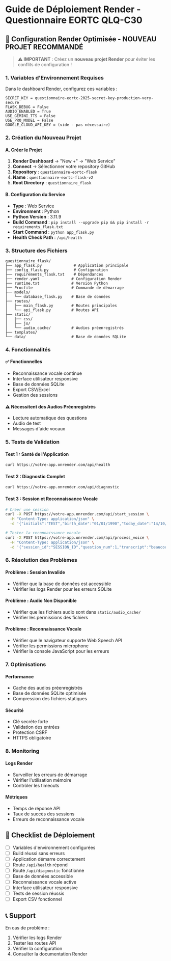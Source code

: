 # Guide de Déploiement Render - Questionnaire EORTC QLQ-C30

## 🚀 Configuration Render Optimisée - NOUVEAU PROJET RECOMMANDÉ

> **⚠️ IMPORTANT** : Créez un **nouveau projet Render** pour éviter les conflits de configuration !

### 1. **Variables d'Environnement Requises**

Dans le dashboard Render, configurez ces variables :

```
SECRET_KEY = questionnaire-eortc-2025-secret-key-production-very-secure
FLASK_DEBUG = False
AUDIO_ENABLED = True
USE_GEMINI_TTS = False
USE_PRO_MODEL = False
GOOGLE_CLOUD_API_KEY = (vide - pas nécessaire)
```

### 2. **Création du Nouveau Projet**

#### **A. Créer le Projet**
1. **Render Dashboard** → "New +" → "Web Service"
2. **Connect** → Sélectionner votre repository GitHub
3. **Repository** : `questionnaire-eortc-flask`
4. **Name** : `questionnaire-eortc-flask-v2`
5. **Root Directory** : `questionnaire_flask`

#### **B. Configuration du Service**
- **Type** : Web Service
- **Environment** : Python
- **Python Version** : 3.11.9
- **Build Command** : `pip install --upgrade pip && pip install -r requirements_flask.txt`
- **Start Command** : `python app_flask.py`
- **Health Check Path** : `/api/health`

### 3. **Structure des Fichiers**

```
questionnaire_flask/
├── app_flask.py              # Application principale
├── config_flask.py           # Configuration
├── requirements_flask.txt    # Dépendances
├── render.yaml              # Configuration Render
├── runtime.txt              # Version Python
├── Procfile                 # Commande de démarrage
├── models/
│   └── database_flask.py    # Base de données
├── routes/
│   ├── main_flask.py        # Routes principales
│   └── api_flask.py         # Routes API
├── static/
│   ├── css/
│   ├── js/
│   └── audio_cache/         # Audios préenregistrés
├── templates/
└── data/                    # Base de données SQLite
```

### 4. **Fonctionnalités**

#### ✅ **Fonctionnelles**
- Reconnaissance vocale continue
- Interface utilisateur responsive
- Base de données SQLite
- Export CSV/Excel
- Gestion des sessions

#### ⚠️ **Nécessitent des Audios Préenregistrés**
- Lecture automatique des questions
- Audio de test
- Messages d'aide vocaux

### 5. **Tests de Validation**

#### **Test 1 : Santé de l'Application**
```bash
curl https://votre-app.onrender.com/api/health
```

#### **Test 2 : Diagnostic Complet**
```bash
curl https://votre-app.onrender.com/api/diagnostic
```

#### **Test 3 : Session et Reconnaissance Vocale**
```bash
# Créer une session
curl -X POST https://votre-app.onrender.com/api/start_session \
  -H "Content-Type: application/json" \
  -d '{"initials":"TEST","birth_date":"01/01/1990","today_date":"14/10/2025","audio_enabled":true,"mode":"Continu (Web Speech)"}'

# Tester la reconnaissance vocale
curl -X POST https://votre-app.onrender.com/api/process_voice \
  -H "Content-Type: application/json" \
  -d '{"session_id":"SESSION_ID","question_num":1,"transcript":"beaucoup"}'
```

### 6. **Résolution des Problèmes**

#### **Problème : Session Invalide**
- Vérifier que la base de données est accessible
- Vérifier les logs Render pour les erreurs SQLite

#### **Problème : Audio Non Disponible**
- Vérifier que les fichiers audio sont dans `static/audio_cache/`
- Vérifier les permissions des fichiers

#### **Problème : Reconnaissance Vocale**
- Vérifier que le navigateur supporte Web Speech API
- Vérifier les permissions microphone
- Vérifier la console JavaScript pour les erreurs

### 7. **Optimisations**

#### **Performance**
- Cache des audios préenregistrés
- Base de données SQLite optimisée
- Compression des fichiers statiques

#### **Sécurité**
- Clé secrète forte
- Validation des entrées
- Protection CSRF
- HTTPS obligatoire

### 8. **Monitoring**

#### **Logs Render**
- Surveiller les erreurs de démarrage
- Vérifier l'utilisation mémoire
- Contrôler les timeouts

#### **Métriques**
- Temps de réponse API
- Taux de succès des sessions
- Erreurs de reconnaissance vocale

## 🎯 **Checklist de Déploiement**

- [ ] Variables d'environnement configurées
- [ ] Build réussi sans erreurs
- [ ] Application démarre correctement
- [ ] Route `/api/health` répond
- [ ] Route `/api/diagnostic` fonctionne
- [ ] Base de données accessible
- [ ] Reconnaissance vocale active
- [ ] Interface utilisateur responsive
- [ ] Tests de session réussis
- [ ] Export CSV fonctionnel

## 📞 **Support**

En cas de problème :
1. Vérifier les logs Render
2. Tester les routes API
3. Vérifier la configuration
4. Consulter la documentation Render
